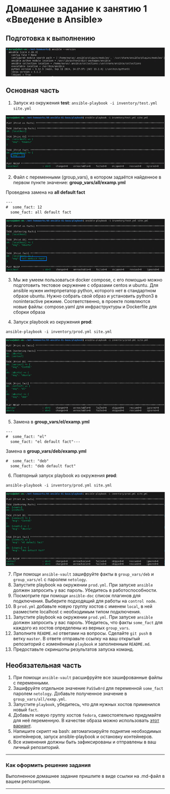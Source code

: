 # Домашнее задание к занятию 1 «Введение в Ansible»

## Подготовка к выполнению

![Image alt](https://github.com/littlelucidlynx/mnt-homeworks/blob/MNT-video/08-ansible-01-base/Screen/Image000.png)

## Основная часть

1. Запуск из окружения **test**: ```ansible-playbook -i inventory/test.yml site.yml```

![Image alt](https://github.com/littlelucidlynx/mnt-homeworks/blob/MNT-video/08-ansible-01-base/Screen/Image001.png)

2. Файл с переменными (group_vars), в котором задаётся найденное в первом пункте значение: **group_vars/all/examp.yml**

Проведена замена на **all default fact**

```
---
#  some_fact: 12
  some_fact: all default fact
```

![Image alt](https://github.com/littlelucidlynx/mnt-homeworks/blob/MNT-video/08-ansible-01-base/Screen/Image002.png)

3. Мы же умеем пользоваться docker compose, с его помощью можно подготовить тестовое окружение с образами centos и ubuntu. Для ansible нужен интерпретатор python, которого нет в стандартном образе ubuntu. Нужно собрать свой образ и установить python3 в noninteractive режиме. Соответственно, в проекте появляются новые файлы: compose.yaml для инфраструктуры и Dockerfile для сборки образа

4. Запуск playbook из окружения **prod**:

```
ansible-playbook -i inventory/prod.yml site.yml
```

![Image alt](https://github.com/littlelucidlynx/mnt-homeworks/blob/MNT-video/08-ansible-01-base/Screen/Image003.png)

5. Замена в **group_vars/el/examp.yml**

```
---
#  some_fact: "el"
  some_fact: "el default fact"---
```

Замена в **group_vars/deb/examp.yml**

```
#  some_fact: "deb"
  some_fact: "deb default fact"
```

6. Повторный запуск playbook из окружения **prod**:

```
ansible-playbook -i inventory/prod.yml site.yml
```

![Image alt](https://github.com/littlelucidlynx/mnt-homeworks/blob/MNT-video/08-ansible-01-base/Screen/Image004.png)

7. При помощи `ansible-vault` зашифруйте факты в `group_vars/deb` и `group_vars/el` с паролем `netology`.
8. Запустите playbook на окружении `prod.yml`. При запуске `ansible` должен запросить у вас пароль. Убедитесь в работоспособности.
9. Посмотрите при помощи `ansible-doc` список плагинов для подключения. Выберите подходящий для работы на `control node`.
10. В `prod.yml` добавьте новую группу хостов с именем  `local`, в ней разместите localhost с необходимым типом подключения.
11. Запустите playbook на окружении `prod.yml`. При запуске `ansible` должен запросить у вас пароль. Убедитесь, что факты `some_fact` для каждого из хостов определены из верных `group_vars`.
12. Заполните `README.md` ответами на вопросы. Сделайте `git push` в ветку `master`. В ответе отправьте ссылку на ваш открытый репозиторий с изменённым `playbook` и заполненным `README.md`.
13. Предоставьте скриншоты результатов запуска команд.

## Необязательная часть

1. При помощи `ansible-vault` расшифруйте все зашифрованные файлы с переменными.
2. Зашифруйте отдельное значение `PaSSw0rd` для переменной `some_fact` паролем `netology`. Добавьте полученное значение в `group_vars/all/exmp.yml`.
3. Запустите `playbook`, убедитесь, что для нужных хостов применился новый `fact`.
4. Добавьте новую группу хостов `fedora`, самостоятельно придумайте для неё переменную. В качестве образа можно использовать [этот вариант](https://hub.docker.com/r/pycontribs/fedora).
5. Напишите скрипт на bash: автоматизируйте поднятие необходимых контейнеров, запуск ansible-playbook и остановку контейнеров.
6. Все изменения должны быть зафиксированы и отправлены в ваш личный репозиторий.

---

### Как оформить решение задания

Выполненное домашнее задание пришлите в виде ссылки на .md-файл в вашем репозитории.

---
